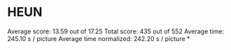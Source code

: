 # HEUN

Average score:	13.59	out of 17.25
Total score:	435	out of 552
Average time: 	245.10	s / picture
Average time normalized:	242.20	s / picture *